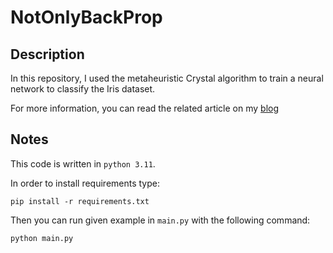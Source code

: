 # NotOnlyBackProp

## Description

In this repository, I used the metaheuristic Crystal algorithm to train a neural network to classify the Iris dataset.

For more information, you can read the related article on my [blog](https://www.lucadivita.it/it/metaeuristica/not-only-backprop/)

## Notes
This code is written in  `python 3.11`. 

In order to install requirements type:

`pip install -r requirements.txt`

Then you can run given example in `main.py` with the following command:

`python main.py`